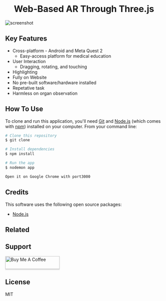 
<h1 align="center">
  <br>
  
  <br>
  Web-Based AR Through Three.js
  <br>
</h1>

![screenshot](https://i.imgflip.com/7jt98v.gif)




## Key Features

* Cross-platform - Android and Meta Quest 2
  - Easy-access platform for medical education
* User Interaction
  - Dragging, rotating, and touching
* Highlighting
* Fully on Website
* No pre-built software/hardware installed
* Repetative task
* Harmless on organ observation


## How To Use

To clone and run this application, you'll need [Git](https://git-scm.com) and [Node.js](https://nodejs.org/en/download/) (which comes with [npm](http://npmjs.com)) installed on your computer. From your command line:

```bash
# Clone this repository
$ git clone 

# Install dependencies
$ npm install

# Run the app
$ nodemon app

Open it on Google Chrome with port3000
```





## Credits

This software uses the following open source packages:

- [Node.js](https://nodejs.org/)

## Related



## Support

<a href="https://jonestse.netlify.app"><img src="https://www.buymeacoffee.com/assets/img/custom_images/purple_img.png" alt="Buy Me A Coffee" style="height: 41px !important;width: 174px !important;box-shadow: 0px 3px 2px 0px rgba(190, 190, 190, 0.5) !important;-webkit-box-shadow: 0px 3px 2px 0px rgba(190, 190, 190, 0.5) !important;" ></a>






## License

MIT



